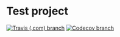 # Test project
[![Travis (.com) branch](https://img.shields.io/travis/com/2105624/TestCoverage/main?label=Build%20Main)](https://travis-ci.com/github/2105624/TestCoverage)
[![Codecov branch](https://img.shields.io/codecov/c/github/2105624/TestCoverage/main?label=Coverage%20Main)](https://app.codecov.io/gh/2105624/TestCoverage)

